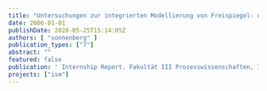 ```yaml
---
title: "Untersuchungen zur integrierten Modellierung von Freispiegel- und Druckabfluss im Berliner Abwassersystem"
date: 2006-01-01
publishDate: 2020-05-25T15:14:05Z
authors: [ "sonnenberg" ]
publication_types: ["7"]
abstract: ""
featured: false
publication: ' Internship Report. Fakultät III Prozesswissenschaften, Institut für Technischen Umweltschutz. Technische Universität Berlin'
projects: ["ism"]
---
```


